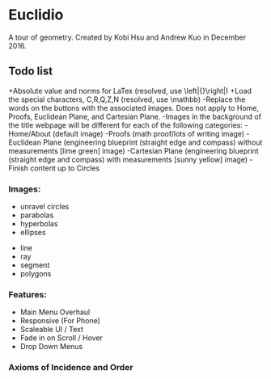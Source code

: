 # Euclidio
A tour of geometry. Created by Kobi Hsu and Andrew Kuo in December 2016.

## Todo list
 +Absolute value and norms for LaTex (resolved, use \left|{}\right|)
 +Load the special characters, C,R,Q,Z,N (resolved, use \mathbb)
 -Replace the words on the buttons with the associated images. Does not apply to Home, Proofs, Euclidean Plane, and Cartesian Plane.
 -Images in the background of the title webpage will be different for each of the following categories:
	-Home/About (default image)
	-Proofs (math proof/lots of writing image)
	-Euclidean Plane (engineering blueprint (straight edge and compass) without measurements [lime green] image)
	-Cartesian Plane (engineering blueprint (straight edge and compass) with measurements [sunny yellow] image)
 -Finish content up to Circles

### Images:
 - unravel circles
 - parabolas
 - hyperbolas
 - ellipses
 + line
 + ray
 + segment
 + polygons

### Features:
  - Main Menu Overhaul
  - Responsive (For Phone)
  - Scaleable UI / Text
  - Fade in on Scroll / Hover
  - Drop Down Menus

### Axioms of Incidence and Order

